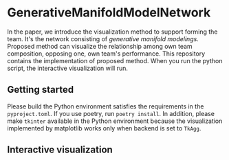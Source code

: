 # GenerativeManifoldModelNetwork
In the paper, we introduce the visualization method to support forming the team.
It's the network consisting of *generative manifold modelings*.
Proposed method can visualize the relationship among own team composition, opposing one, own team's performance.
This repository contains the implementation of proposed method.
When you run the python script, the interactive visualization will run.

## Getting started
Please build the Python environment satisfies the requirements in the `pyproject.toml`.
If you use poetry, run `poetry install`.
In addition, please make `tkinter` available in the Python environment because the visualization implemented by matplotlib works only when backend is set to `TkAgg`.

## Interactive visualization
